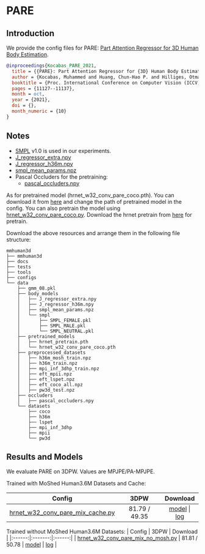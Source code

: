 # PARE

## Introduction

We provide the config files for PARE: [Part Attention Regressor for 3D Human Body Estimation](https://arxiv.org/abs/2104.08527).

```BibTeX
@inproceedings{Kocabas_PARE_2021,
  title = {{PARE}: Part Attention Regressor for {3D} Human Body Estimation},
  author = {Kocabas, Muhammed and Huang, Chun-Hao P. and Hilliges, Otmar and Black, Michael J.},
  booktitle = {Proc. International Conference on Computer Vision (ICCV)},
  pages = {11127--11137},
  month = oct,
  year = {2021},
  doi = {},
  month_numeric = {10}
}
```

## Notes

- [SMPL](https://smpl.is.tue.mpg.de/) v1.0 is used in our experiments.
- [J_regressor_extra.npy](https://openmmlab-share.oss-cn-hangzhou.aliyuncs.com/mmhuman3d/models/J_regressor_extra.npy?versionId=CAEQHhiBgIDD6c3V6xciIGIwZDEzYWI5NTBlOTRkODU4OTE1M2Y4YTI0NTVlZGM1)
- [J_regressor_h36m.npy](https://openmmlab-share.oss-cn-hangzhou.aliyuncs.com/mmhuman3d/models/J_regressor_h36m.npy?versionId=CAEQHhiBgIDE6c3V6xciIDdjYzE3MzQ4MmU4MzQyNmRiZDA5YTg2YTI5YWFkNjRi)
- [smpl_mean_params.npz](https://openmmlab-share.oss-cn-hangzhou.aliyuncs.com/mmhuman3d/models/smpl_mean_params.npz?versionId=CAEQHhiBgICN6M3V6xciIDU1MzUzNjZjZGNiOTQ3OWJiZTJmNThiZmY4NmMxMTM4)
- Pascal Occluders for the pretraining:
  - [pascal_occluders.npy](https://openmmlab-share.oss-cn-hangzhou.aliyuncs.com/mmhuman3d/models/pare/pascal_occluders.npy?versionId=CAEQOhiBgMCH2fqigxgiIDY0YzRiNThkMjU1MzRjZTliMTBhZmFmYWY0MTViMTIx)

As for pretrained model (hrnet_w32_conv_pare_coco.pth). You can download it from [here](https://openmmlab-share.oss-cn-hangzhou.aliyuncs.com/mmhuman3d/models/pare/hrnet_w32_conv_pare_coco.pth?versionId=CAEQOhiBgMCxmv_RgxgiIDkxNWJhOWMxNDEyMzQ1OGQ4YTQ3NjgwNjA0MWUzNDE5) and change the path of pretrained model in the config.
You can also pretrain the model using [hrnet_w32_conv_pare_coco.py]([hrnet_w32_conv_pare_coco.py]). Download the hrnet pretrain from [here](https://openmmlab-share.oss-cn-hangzhou.aliyuncs.com/mmhuman3d/models/pare/hrnet_pretrain.pth?versionId=CAEQOhiBgMC26fSigxgiIGViMTFiZmJkZDljMDRhMWY4Mjc5Y2UzNzBmYzU1MGVk
) for pretrain.

Download the above resources and arrange them in the following file structure:

```text
mmhuman3d
├── mmhuman3d
├── docs
├── tests
├── tools
├── configs
└── data
    ├── gmm_08.pkl
    ├── body_models
    │   ├── J_regressor_extra.npy
    │   ├── J_regressor_h36m.npy
    │   ├── smpl_mean_params.npz
    │   └── smpl
    │       ├── SMPL_FEMALE.pkl
    │       ├── SMPL_MALE.pkl
    │       └── SMPL_NEUTRAL.pkl
    ├── pretrained_models
    │   ├── hrnet_pretrain.pth
    │   └── hrnet_w32_conv_pare_coco.pth
    ├── preprocessed_datasets
    │   ├── h36m_mosh_train.npz
    │   ├── h36m_train.npz
    │   ├── mpi_inf_3dhp_train.npz
    │   ├── eft_mpii.npz
    │   ├── eft_lspet.npz
    │   ├── eft_coco_all.npz
    │   ├── pw3d_test.npz
    ├── occluders
    │   ├── pascal_occluders.npy
    └── datasets
        ├── coco
        ├── h36m
        ├── lspet
        ├── mpi_inf_3dhp
        ├── mpii
        └── pw3d

```


## Results and Models

We evaluate PARE on 3DPW. Values are MPJPE/PA-MPJPE.

Trained with MoShed Human3.6M Datasets and Cache:

| Config | 3DPW    | Download |
|:------:|:-------:|:------:|
| [hrnet_w32_conv_pare_mix_cache.py](hrnet_w32_conv_pare_mix_cache.py) | 81.79 / 49.35 | [model](https://openmmlab-share.oss-cn-hangzhou.aliyuncs.com/mmhuman3d/models/pare/with_mosh/hrnet_w32_conv_pare_mosh.pth?versionId=CAEQOhiBgIDooeHSgxgiIDkwYzViMTUyNjM1MjQ3ZDNiNzNjMjJlOGFlNjgxYjlh) &#124; [log](https://openmmlab-share.oss-cn-hangzhou.aliyuncs.com/mmhuman3d/models/pare/with_mosh/20220427_113717.log?versionId=CAEQOhiBgMClqr3PgxgiIGRjZWU0NzFhMmVkMDQzN2I5ZmY5Y2MxMzJiZDM3MGQ0) |


Trained without MoShed Human3.6M Datasets:
| Config | 3DPW    | Download |
|:------:|:-------:|:------:|
| [hrnet_w32_conv_pare_mix_no_mosh.py](hrnet_w32_conv_pare_mix_no_mosh.py) | 81.81 / 50.78 | [model](https://openmmlab-share.oss-cn-hangzhou.aliyuncs.com/mmhuman3d/models/pare/without_mosh/hrnet_w32_conv_pare.pth?versionId=CAEQOhiBgMCi4YbVgxgiIDgzYzFhMWNlNDE2NTQwN2ZiOTQ1ZGJmYTM4OTNmYWY5) &#124; [log](https://openmmlab-share.oss-cn-hangzhou.aliyuncs.com/mmhuman3d/models/pare/without_mosh/20220427_113844.log?versionId=CAEQOhiBgMCHwcTPgxgiIGI0NjI0M2JiM2ViMzRhMTFiMWQxZDJmMGI5MmQwMjgw) |
